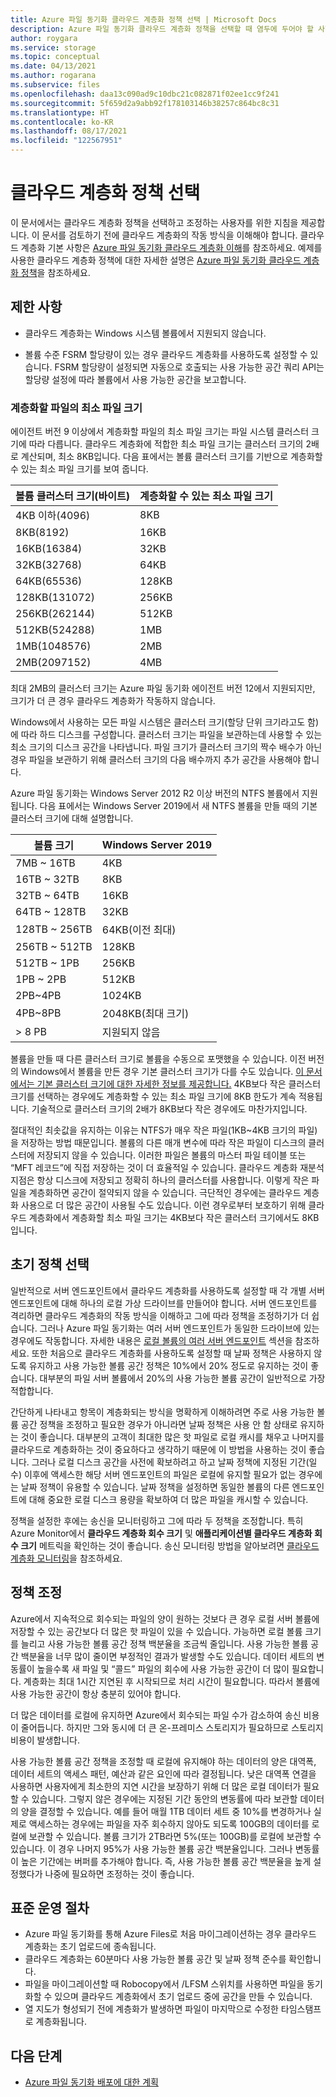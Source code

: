 ```yaml
---
title: Azure 파일 동기화 클라우드 계층화 정책 선택 | Microsoft Docs
description: Azure 파일 동기화 클라우드 계층화 정책을 선택할 때 염두에 두어야 할 사항에 대한 세부 정보입니다.
author: roygara
ms.service: storage
ms.topic: conceptual
ms.date: 04/13/2021
ms.author: rogarana
ms.subservice: files
ms.openlocfilehash: daa13c090ad9c10dbc21c082871f02ee1cc9f241
ms.sourcegitcommit: 5f659d2a9abb92f178103146b38257c864bc8c31
ms.translationtype: HT
ms.contentlocale: ko-KR
ms.lasthandoff: 08/17/2021
ms.locfileid: "122567951"
---
```

# <a name="choose-cloud-tiering-policies"></a>클라우드 계층화 정책 선택

이 문서에서는 클라우드 계층화 정책을 선택하고 조정하는 사용자를 위한 지침을 제공합니다. 이 문서를 검토하기 전에 클라우드 계층화의 작동 방식을 이해해야 합니다. 클라우드 계층화 기본 사항은 [Azure 파일 동기화 클라우드 계층화 이해](file-sync-cloud-tiering-overview.md)를 참조하세요. 예제를 사용한 클라우드 계층화 정책에 대한 자세한 설명은 [Azure 파일 동기화 클라우드 계층화 정책](file-sync-cloud-tiering-policy.md)을 참조하세요.

## <a name="limitations"></a>제한 사항
- 클라우드 계층화는 Windows 시스템 볼륨에서 지원되지 않습니다.

- 볼륨 수준 FSRM 할당량이 있는 경우 클라우드 계층화를 사용하도록 설정할 수 있습니다. FSRM 할당량이 설정되면 자동으로 호출되는 사용 가능한 공간 쿼리 API는 할당량 설정에 따라 볼륨에서 사용 가능한 공간을 보고합니다. 

### <a name="minimum-file-size-for-a-file-to-tier"></a>계층화할 파일의 최소 파일 크기

에이전트 버전 9 이상에서 계층화할 파일의 최소 파일 크기는 파일 시스템 클러스터 크기에 따라 다릅니다. 클라우드 계층화에 적합한 최소 파일 크기는 클러스터 크기의 2배로 계산되며, 최소 8KB입니다. 다음 표에서는 볼륨 클러스터 크기를 기반으로 계층화할 수 있는 최소 파일 크기를 보여 줍니다.

|볼륨 클러스터 크기(바이트) |계층화할 수 있는 최소 파일 크기  |
|----------------------------|---------|
|4KB 이하(4096)      | 8KB    |
|8KB(8192)                 | 16KB   |
|16KB(16384)               | 32KB   |
|32KB(32768)               | 64KB   |
|64KB(65536)    | 128KB  |
|128KB(131072) | 256KB |
|256KB(262144) | 512KB |
|512KB(524288) | 1MB |
|1MB(1048576) | 2MB |
|2MB(2097152) | 4MB |

최대 2MB의 클러스터 크기는 Azure 파일 동기화 에이전트 버전 12에서 지원되지만, 크기가 더 큰 경우 클라우드 계층화가 작동하지 않습니다.

Windows에서 사용하는 모든 파일 시스템은 클러스터 크기(할당 단위 크기라고도 함)에 따라 하드 디스크를 구성합니다. 클러스터 크기는 파일을 보관하는데 사용할 수 있는 최소 크기의 디스크 공간을 나타냅니다. 파일 크기가 클러스터 크기의 짝수 배수가 아닌 경우 파일을 보관하기 위해 클러스터 크기의 다음 배수까지 추가 공간을 사용해야 합니다.

Azure 파일 동기화는 Windows Server 2012 R2 이상 버전의 NTFS 볼륨에서 지원됩니다. 다음 표에서는 Windows Server 2019에서 새 NTFS 볼륨을 만들 때의 기본 클러스터 크기에 대해 설명합니다.

|볼륨 크기    |Windows Server 2019             |
|---------------|--------------------------------|
|7MB ~ 16TB   | 4KB                |
|16TB ~ 32TB   | 8KB                |
|32TB ~ 64TB   | 16KB               |
|64TB ~ 128TB  | 32KB               |
|128TB ~ 256TB | 64KB(이전 최대) |
|256TB ~ 512TB| 128KB              |
|512TB ~ 1PB  | 256KB              |
|1PB ~ 2PB    | 512KB              |
|2PB~4PB    | 1024KB             |
|4PB~8PB    | 2048KB(최대 크기)  |
|> 8 PB         | 지원되지 않음       |

볼륨을 만들 때 다른 클러스터 크기로 볼륨을 수동으로 포맷했을 수 있습니다. 이전 버전의 Windows에서 볼륨을 만든 경우 기본 클러스터 크기가 다를 수도 있습니다. [이 문서에서는 기본 클러스터 크기에 대한 자세한 정보를 제공합니다.](https://support.microsoft.com/help/140365/default-cluster-size-for-ntfs-fat-and-exfat) 4KB보다 작은 클러스터 크기를 선택하는 경우에도 계층화할 수 있는 최소 파일 크기에 8KB 한도가 계속 적용됩니다. 기술적으로 클러스터 크기의 2배가 8KB보다 작은 경우에도 마찬가지입니다.

절대적인 최솟값을 유지하는 이유는 NTFS가 매우 작은 파일(1KB~4KB 크기의 파일)을 저장하는 방법 때문입니다. 볼륨의 다른 매개 변수에 따라 작은 파일이 디스크의 클러스터에 저장되지 않을 수 있습니다. 이러한 파일은 볼륨의 마스터 파일 테이블 또는 “MFT 레코드”에 직접 저장하는 것이 더 효율적일 수 있습니다. 클라우드 계층화 재분석 지점은 항상 디스크에 저장되고 정확히 하나의 클러스터를 사용합니다. 이렇게 작은 파일을 계층화하면 공간이 절약되지 않을 수 있습니다. 극단적인 경우에는 클라우드 계층화 사용으로 더 많은 공간이 사용될 수도 있습니다. 이런 경우로부터 보호하기 위해 클라우드 계층화에서 계층화할 최소 파일 크기는 4KB보다 작은 클러스터 크기에서도 8KB입니다. 

## <a name="selecting-your-initial-policies"></a>초기 정책 선택

일반적으로 서버 엔드포인트에서 클라우드 계층화를 사용하도록 설정할 때 각 개별 서버 엔드포인트에 대해 하나의 로컬 가상 드라이브를 만들어야 합니다. 서버 엔드포인트를 격리하면 클라우드 계층화의 작동 방식을 이해하고 그에 따라 정책을 조정하기가 더 쉽습니다. 그러나 Azure 파일 동기화는 여러 서버 엔드포인트가 동일한 드라이브에 있는 경우에도 작동합니다. 자세한 내용은 [로컬 볼륨의 여러 서버 엔드포인트](file-sync-cloud-tiering-policy.md#multiple-server-endpoints-on-a-local-volume) 섹션을 참조하세요. 또한 처음으로 클라우드 계층화를 사용하도록 설정할 때 날짜 정책은 사용하지 않도록 유지하고 사용 가능한 볼륨 공간 정책은 10%에서 20% 정도로 유지하는 것이 좋습니다. 대부분의 파일 서버 볼륨에서 20%의 사용 가능한 볼륨 공간이 일반적으로 가장 적합합니다.

간단하게 나타내고 항목이 계층화되는 방식을 명확하게 이해하려면 주로 사용 가능한 볼륨 공간 정책을 조정하고 필요한 경우가 아니라면 날짜 정책은 사용 안 함 상태로 유지하는 것이 좋습니다. 대부분의 고객이 최대한 많은 핫 파일로 로컬 캐시를 채우고 나머지를 클라우드로 계층화하는 것이 중요하다고 생각하기 때문에 이 방법을 사용하는 것이 좋습니다. 그러나 로컬 디스크 공간을 사전에 확보하려고 하고 날짜 정책에 지정된 기간(일수) 이후에 액세스한 해당 서버 엔드포인트의 파일은 로컬에 유지할 필요가 없는 경우에는 날짜 정책이 유용할 수 있습니다. 날짜 정책을 설정하면 동일한 볼륨의 다른 엔드포인트에 대해 중요한 로컬 디스크 용량을 확보하여 더 많은 파일을 캐시할 수 있습니다.

정책을 설정한 후에는 송신을 모니터링하고 그에 따라 두 정책을 조정합니다. 특히 Azure Monitor에서 **클라우드 계층화 회수 크기** 및 **애플리케이션별 클라우드 계층화 회수 크기** 메트릭을 확인하는 것이 좋습니다. 송신 모니터링 방법을 알아보려면 [클라우드 계층화 모니터링](file-sync-monitor-cloud-tiering.md)을 참조하세요.

## <a name="adjusting-your-policies"></a>정책 조정

Azure에서 지속적으로 회수되는 파일의 양이 원하는 것보다 큰 경우 로컬 서버 볼륨에 저장할 수 있는 공간보다 더 많은 핫 파일이 있을 수 있습니다. 가능하면 로컬 볼륨 크기를 늘리고 사용 가능한 볼륨 공간 정책 백분율을 조금씩 줄입니다. 사용 가능한 볼륨 공간 백분율을 너무 많이 줄이면 부정적인 결과가 발생할 수도 있습니다. 데이터 세트의 변동률이 높을수록 새 파일 및 “콜드” 파일의 회수에 사용 가능한 공간이 더 많이 필요합니다. 계층화는 최대 1시간 지연된 후 시작되므로 처리 시간이 필요합니다. 따라서 볼륨에 사용 가능한 공간이 항상 충분히 있어야 합니다.

더 많은 데이터를 로컬에 유지하면 Azure에서 회수되는 파일 수가 감소하여 송신 비용이 줄어듭니다. 하지만 그와 동시에 더 큰 온-프레미스 스토리지가 필요하므로 스토리지 비용이 발생합니다. 

사용 가능한 볼륨 공간 정책을 조정할 때 로컬에 유지해야 하는 데이터의 양은 대역폭, 데이터 세트의 액세스 패턴, 예산과 같은 요인에 따라 결정됩니다. 낮은 대역폭 연결을 사용하면 사용자에게 최소한의 지연 시간을 보장하기 위해 더 많은 로컬 데이터가 필요할 수 있습니다. 그렇지 않은 경우에는 지정된 기간 동안의 변동률에 따라 보관할 데이터의 양을 결정할 수 있습니다. 예를 들어 매월 1TB 데이터 세트 중 10%를 변경하거나 실제로 액세스하는 경우에는 파일을 자주 회수하지 않아도 되도록 100GB의 데이터를 로컬에 보관할 수 있습니다. 볼륨 크기가 2TB라면 5%(또는 100GB)를 로컬에 보관할 수 있습니다. 이 경우 나머지 95%가 사용 가능한 볼륨 공간 백분율입니다. 그러나 변동률이 높은 기간에는 버퍼를 추가해야 합니다. 즉, 사용 가능한 볼륨 공간 백분율을 높게 설정했다가 나중에 필요하면 조정하는 것이 좋습니다.

## <a name="standard-operating-procedures"></a>표준 운영 절차

- Azure 파일 동기화를 통해 Azure Files로 처음 마이그레이션하는 경우 클라우드 계층화는 초기 업로드에 종속됩니다.
- 클라우드 계층화는 60분마다 사용 가능한 볼륨 공간 및 날짜 정책 준수를 확인합니다.
- 파일을 마이그레이션할 때 Robocopy에서 /LFSM 스위치를 사용하면 파일을 동기화할 수 있으며 클라우드 계층화에서 초기 업로드 중에 공간을 만들 수 있습니다. 
- 열 지도가 형성되기 전에 계층화가 발생하면 파일이 마지막으로 수정한 타임스탬프로 계층화됩니다.

## <a name="next-steps"></a>다음 단계

* [Azure 파일 동기화 배포에 대한 계획](file-sync-planning.md)
